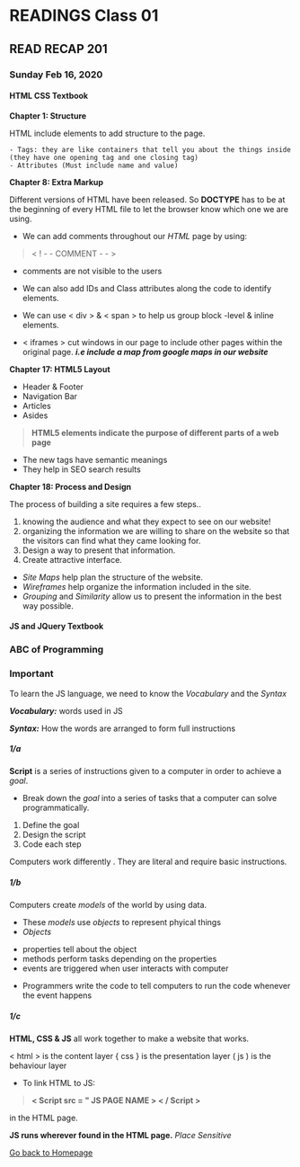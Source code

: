# READINGS Class 01
## READ RECAP 201
### Sunday Feb 16, 2020 

#### HTML CSS Textbook
**Chapter 1: Structure**

 HTML include elements to add structure to the page.

    - Tags: they are like containers that tell you about the things inside (they have one opening tag and one closing tag)
    - Attributes (Must include name and value)

**Chapter 8: Extra Markup**


Different versions of HTML have been released. So **DOCTYPE** has to be at the beginning of every HTML file to let the browser know which one we are using. 
* We can add comments throughout our *HTML* page by using:

> < ! - - COMMENT - - >

* comments are not visible to the users
* We can also add IDs and Class attributes along the code to identify elements.

* We can use < div > & < span > to help us group block -level & inline elements.

* < iframes > cut windows in our page to include other pages within the original page. ***i.e include a map from google maps in our website***

**Chapter 17: HTML5 Layout**

- Header & Footer
- Navigation Bar
- Articles 
- Asides

> **HTML5 elements indicate the purpose of different parts of a web page**

- The new tags have semantic meanings 
- They help in SEO search results

**Chapter 18: Process and Design**

The process of building a site requires a few steps..
1. knowing the audience and what they expect to see on our website!
2. organizing the information we are willing to share on the website so that the visitors can find what they came looking for.
3. Design a way to present that information.
4. Create attractive interface. 

* *Site Maps* help plan the structure of the website. 
* *Wireframes*  help organize the information included in the site.
* *Grouping* and *Similarity* allow us to present the information in the best way possible.

#### JS and JQuery Textbook
### ABC of Programming
### Important
To learn the JS language, we need to know the *Vocabulary* and the *Syntax* 

***Vocabulary:*** words used in JS

***Syntax:*** How the words are arranged to form full instructions

##### 1/a

**Script** is a series of instructions given to a computer in order to achieve a *goal*.
- Break down the *goal* into a series of tasks that a computer can solve programmatically.
1. Define the goal
1. Design the script
1. Code each step

Computers work differently . They are literal and require basic instructions.


##### 1/b


Computers create *models* of the world by using data. 

* These *models* use *objects* to represent phyical things
* *Objects* 
 - properties tell about the object
 - methods perform tasks depending on the properties
 - events are triggered when user interacts with computer
* Programmers write the code to tell computers to run the code whenever the event happens


##### 1/c


**HTML, CSS & JS** all work together to make a website that works.


< html > is the content layer
{ css } is the presentation layer
( js ) is the behaviour layer

- To link HTML to JS:

> **< Script src = " JS PAGE NAME > < / Script >** 

in the HTML page.

**JS runs wherever found in the HTML page.** *Place Sensitive*

[Go back to Homepage](README.md)